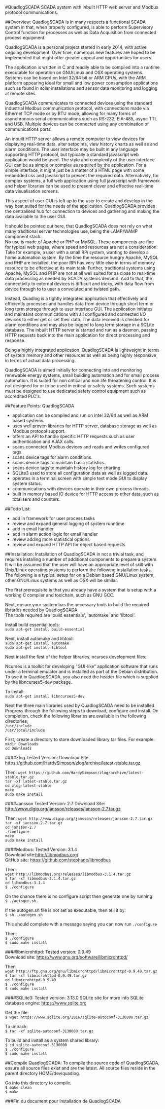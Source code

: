 #QuadlogSCADA
SCADA system with inbuilt HTTP web server and Modbus protocol communications.

##Overview:
QuadlogSCADA is in many respects a functional SCADA system in that, when properly configured, is able to perform Supervisory Control function for processes as well as Data Acquisition from connected process equipment.

QuadlogSCADA is a personal project started in early 2014, with active ongoing development.
Over time, numerous new features are hoped to be implemented that might offer greater appeal and opportunities for users.

The application is written in C and readily able to be compiled into a runtime executable for operation on GNU/Linux and OSX operating systems.
Systems can be based on Intel 32/64 bit or ARM CPUs, with the ARM platform appearing ideal for small and low power consumption applications such as found in solar installations and sensor data monitoring and logging at remote sites.

QuadlogSCADA communicates to connected devices using the standard industrial Modbus communication protocol, with connections made via Ethernet TCP mode or by RTU mode, allowing for many forms of asynchronous serial communications such as RS-232, EIA-485, async TTL and USB. Multiple devices can be connected using any combination of communications ports.

An inbuilt HTTP server allows a remote computer to view devices for displaying real-time data, alter setpoints, view history charts as well as and alarm conditions.
The user interface may be built in any language supporting HTTP protocol, but typically a standard javascript web application would be used.
The style and complexity of the user interface GUI can be as simple or complex as required by the application.
For a simple interface, it might just be a matter of a HTML page with some embedded css and javascript to present the required data.
Alternatively, for complex systems, a full web application using full javascript with framework and helper libraries can be used to present 
clever and effective real-time data visualisation screens.

This aspect of user GUI is left up to the user to create and develop in the way best suited for the needs of the application.
QuadlogSCADA provides the centralised hub for connection to devices and gathering and making the data available to the user GUI.

It should be pointed out here, that QuadlogSCADA does not rely on what many traditional server technologies use, being the LAMP/WAMP component stack.  
No use is made of Apaché or PHP or MySQL. These components are fine for typical web pages, where speed and resources are not a consideration.
Take for example, a user with a small RPi system, wanting to develop a home automation system. By the time the resource hungry Apaché, MySQL and PHP are installed, the poor RPi has very little else in terms of memory resource to be effective at its main task. Further, traditional systems using Apaché, MySQL and PHP are not at all well suited for as close to real-time data processing as needed by SCADA systems demand. Add to that, the connectivity to external devices is difficult and tricky, with data flow from device through to to user a convoluted and twisted path.

Instead, Quadlog is a tightly integrated application that effectively and efficiently processes and handles data from device through short term or long term storage through to user interface GUI. The application initiates and maintains communications with all configured and connected I/O devices to either get or set their data. The data received is checked for alarm conditions and may also be logged to long term storage in a SQLite database. The inbuilt HTTP server is started and run as a daemon, passing HTTP requests back into the main application for direct processing and response.

Being a highly integrated application, QuadlogSCADA is lightweight in terms of system memory and other resources as well as being highly responsive in terms of actual data processing.

QuadlogSCADA is aimed initially for connecting into and monitoring renewable energy systems, small building automation and for small process automation.
It is suited for non critical and non life threatening control. It is not designed for or to be used in critical or safety systems.
Such systems must be designed to use dedicated safety control equipment such as accredited PLC's.

##Feature Points:
QuadlogSCADA

* application can be compiled and run on Intel 32/64 as well as ARM based systems.
* uses well proven libraries for HTTP server, database storage as well as Modbus protocol support.
* offers an API to handle specific HTTP requests such as user authentication and AJAX calls.
* scans connected Modbus devices and reads and writes configured tags.
* scans device tags for alarm conditions.
* scans device tags to maintain basic statistics.
* scans device tags to maintain history log for charting.
* SQLite3 used to store all configuration data as well as logged data.
* operates in a terminal screen with simple text mode GUI to display system status.
* communications with devices operate in their own process threads.
* built in memory based IO device for HTTP access to other data, such as totalisers and counters.

##Todo List:
* add in framework for user process tasks
* review and expand general logging of system runntime
* add in email handler
* add in alarm action logic for email handler
* review adding more statistical options
* review and expand HTTP API for object based requests


##Installation:
Installation of QuadlogSCADA in not a trivial task, and requires installing a number of additional components to prepare a system.  
It will be assumed that the user will have an appropriate level of skill with Unix/Linux operating systems to perform the following installation tasks.  
The following is a typical setup for on a Debian based GNU/Linux system, other GNU/Linux systems as well as OSX will be similar.

The first prerequisite is that you already have a system that is setup with a working C compiler and toolchain, such as GNU GCC.

Next, ensure your system has the necessary tools to build the required libraries needed by QuadlogSCADA.  
The tools required are 'build essentials', 'automake' and 'libtool'.

Install build essential tools:  
`sudo apt-get install build-essential`  

Next, install automake and libtool:  
`sudo apt-get install automake`  
`sudo apt-get install libtool`

Next install the first of the helper libraries, ncurses development files:

Ncurses is a toolkit for developing "GUI-like" application software that runs under a terminal emulator and is installed as part of the Debian distribution.  
To use it in QuadlogSCADA, you also need the header file which is supplied by the libncurses5-dev package.

To install:  
`sudo apt-get install libncurses5-dev`

Next the three main libraries used by QuadlogSCADA need to be installed.  
Progress through the following steps to download, configure and install.
On completion, check the following libraries are available in the following directories;  
`/usr/include`  
`/usr/local/include`  

First, create a directory to store downloaded library tar files.
For example:
`mkdir Downloads`  
`cd Downloads`  

####Zlog
Tested Version:
Download Site: <https://github.com/HardySimpson/zlog/archive/latest-stable.tar.gz>

Then:
`wget https://github.com/HardySimpson/zlog/archive/latest-stable.tar.gz`  
`tar -xf latest-stable.tar.gz`  
`cd zlog-latest-stable`  
`make`  
`sudo make install`  

####Jansson
Tested Version: 2.7
Download Site: <http://www.digip.org/jansson/releases/jansson-2.7.tar.gz>

Then:
`wget http://www.digip.org/jansson/releases/jansson-2.7.tar.gz`  
`tar -xf jansson-2.7.tar.gz`  
`cd jansson-2.7`  
`./configure`  
`make`  
`sudo make install`  


####Modbus:
Tested Version: 3.1.4  
Download site:<http://libmodbus.org/>  
GitHub site: <https://github.com/stephane/libmodbus>  

Then:  
`wget http://libmodbus.org/releases/libmodbus-3.1.4.tar.gz`  
`$ tar -xf libmodbus-3.1.4.tar.gz`  
`cd libmodbus-3.1.4`  
`$ ./configure`  

On the chance there is no configure script then generate one by running:  
`$ ./autogen.sh.`  

If the autogen.sh file is not set as executable, then tell it by:  
`$ sh ./autogen.sh`  

This should complete with a message saying you can now run `./configure`

Then:  
`$ ./configure`  
`$ sudo make install`  

####libmicrohttpd:
Tested version: 0.9.49  
Download site: <https://www.gnu.org/software/libmicrohttpd/>  

Then  
`wget http://ftp.gnu.org/gnu/libmicrohttpd/libmicrohttpd-0.9.49.tar.gz`  
`$ tar -xf libmicrohttpd-0.9.49.tar.gz`  
`cd libmicrohttpd-0.9.49`  
`$ ./configure`  
`$ sudo make install`  

####SQLite3:
Tested version: 3.13.0 
SQLite site for more info SQLite database engine: <https://www.sqlite.org>  

Get the file:  
`$ wget https://www.sqlite.org/2016/sqlite-autoconf-3130000.tar.gz`  

To unpack:  
`$ tar -xf sqlite-autoconf-3130000.tar.gz`  

To build and install as a system shared library:  
`$ cd sqlite-autoconf-3130000`  
`$ ./configure`  
`$ sudo make install`  


##Compile QuadlogSCADA:
To compile the source code of QuadlogSCADA, ensure all source files exist and are the latest.
All source files reside in the parent directory HOME/dev/quadlog.

Go into this directory to compile.  
`$ make clean`  
`$ make`  


###Fin du document pour installation de QuadlogSCADA
